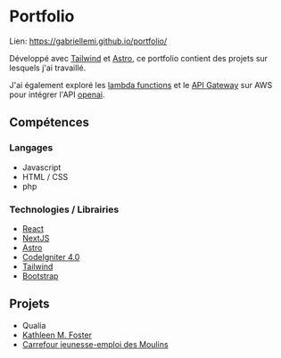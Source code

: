 # Portfolio
Lien: https://gabriellemi.github.io/portfolio/

Développé avec [Tailwind](https://tailwindcss.com/) et [Astro](https://astro.build/), ce portfolio contient des projets sur lesquels j'ai travaillé.

J'ai également exploré les [lambda functions](https://aws.amazon.com/) et le [API Gateway](https://aws.amazon.com/) sur AWS pour intégrer l'API [openai](https://platform.openai.com/).

## Compétences

### Langages
- Javascript
- HTML / CSS
- php

### Technologies / Librairies
- [React](https://react.dev/)
- [NextJS](https://nextjs.org/)
- [Astro](https://astro.build/)
- [CodeIgniter 4.0](https://codeigniter.com/)
- [Tailwind](https://tailwindcss.com/)
- [Bootstrap](https://getbootstrap.com/)

## Projets
- Qualia
- [Kathleen M. Foster](https://gabriellemi.github.io/kathleen-m-foster/)
- [Carrefour jeunesse-emploi des Moulins](https://www.cjemoulins.org/)